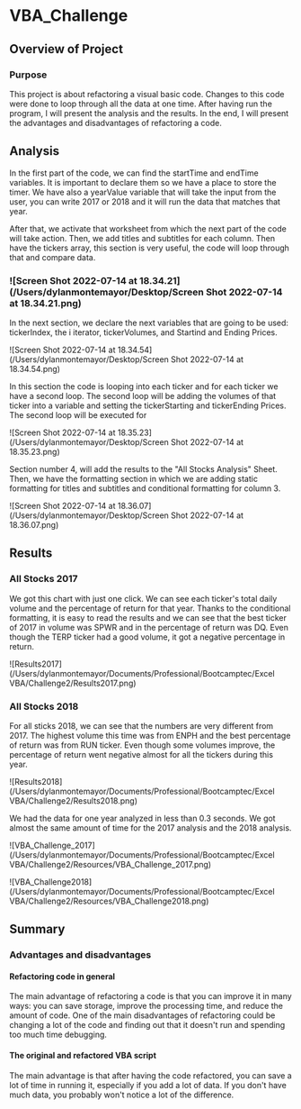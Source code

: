 # VBA_Challenge
## Overview of Project

### Purpose

This project is about refactoring a visual basic code. Changes to this code were done to loop through all the data at one time. After having run the program, I will present the analysis and the results. In the end, I will present the advantages and disadvantages of refactoring a code. 

## Analysis

In the first part of the code, we can find the startTime and endTime variables. It is important to declare them so we have a place to store the timer. We have also a yearValue variable that will take the input from the user, you can write 2017 or 2018 and it will run the data that matches that year. 

After that, we activate that worksheet from which the next part of the code will take action. Then, we add titles and subtitles for each column. Then have the tickers array, this section is very useful, the code will loop through that and compare data. 

### ![Screen Shot 2022-07-14 at 18.34.21](/Users/dylanmontemayor/Desktop/Screen Shot 2022-07-14 at 18.34.21.png)

In the next section, we declare the next variables that are going to be used: tickerIndex, the i iterator, tickerVolumes, and Startind and Ending Prices. 

![Screen Shot 2022-07-14 at 18.34.54](/Users/dylanmontemayor/Desktop/Screen Shot 2022-07-14 at 18.34.54.png)

In this section the code is looping into each ticker and for each ticker we have a second loop. The second loop will be adding the volumes of that ticker into a variable and setting the tickerStarting and tickerEnding Prices. The second loop will be executed for 

![Screen Shot 2022-07-14 at 18.35.23](/Users/dylanmontemayor/Desktop/Screen Shot 2022-07-14 at 18.35.23.png)

 Section number 4, will add the results to the "All Stocks Analysis" Sheet. Then, we have the formatting section in which we are adding static formatting for titles and subtitles and conditional formatting for column 3. 

![Screen Shot 2022-07-14 at 18.36.07](/Users/dylanmontemayor/Desktop/Screen Shot 2022-07-14 at 18.36.07.png)

## Results

### All Stocks 2017

We got this chart with just one click. We can see each ticker's total daily volume and the percentage of return for that year. Thanks to the conditional formatting, it is easy to read the results and we can see that the best ticker of 2017 in volume was SPWR and in the percentage of return was DQ. Even though the TERP ticker had a good volume, it got a negative percentage in return. 

![Results2017](/Users/dylanmontemayor/Documents/Professional/Bootcamptec/Excel VBA/Challenge2/Results2017.png)

### All Stocks 2018

For all sticks 2018, we can see that the numbers are very different from 2017. The highest volume this time was from ENPH and the best percentage of return was from RUN ticker. Even though some volumes improve, the percentage of return went negative almost for all the tickers during this year.  

![Results2018](/Users/dylanmontemayor/Documents/Professional/Bootcamptec/Excel VBA/Challenge2/Results2018.png)

We had the data for one year analyzed in less than 0.3 seconds. We got almost the same amount of time for the 2017 analysis and the 2018 analysis. 

![VBA_Challenge_2017](/Users/dylanmontemayor/Documents/Professional/Bootcamptec/Excel VBA/Challenge2/Resources/VBA_Challenge_2017.png)

![VBA_Challenge2018](/Users/dylanmontemayor/Documents/Professional/Bootcamptec/Excel VBA/Challenge2/Resources/VBA_Challenge2018.png)

## Summary

### Advantages and disadvantages

#### Refactoring code in general

The main advantage of refactoring a code is that you can improve it in many ways: you can save storage, improve the processing time, and reduce the amount of code. One of the main disadvantages of refactoring could be changing a lot of the code and finding out that it doesn't run and spending too much time debugging. 

#### The original and refactored VBA script

The main advantage is that after having the code refactored, you can save a lot of time in running it, especially if you add a lot of data. If you don't have much data, you probably won't notice a lot of the difference. 

